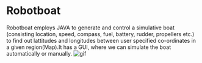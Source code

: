 # Robotboat
 Robotboat employs JAVA to generate and control a simulative boat (consisting location, speed, compass, fuel, battery, rudder, propellers etc.) to find out lattitudes and longitudes between user specified co-ordinates in a given region(Map).It has a GUI, where we can simulate the boat automatically or manually.
![gif](https://raw.githubusercontent.com/manideep1116/Robotboat-/master/Roboat/img/output2.gif)
